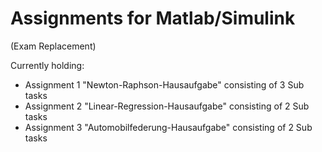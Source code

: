 # Assignments for Matlab/Simulink
(Exam Replacement)

Currently holding:
- Assignment 1 "Newton-Raphson-Hausaufgabe"
    consisting of 3 Sub tasks
- Assignment 2 "Linear-Regression-Hausaufgabe"
    consisting of 2 Sub tasks
- Assignment 3 "Automobilfederung-Hausaufgabe"
    consisting of 2 Sub tasks
